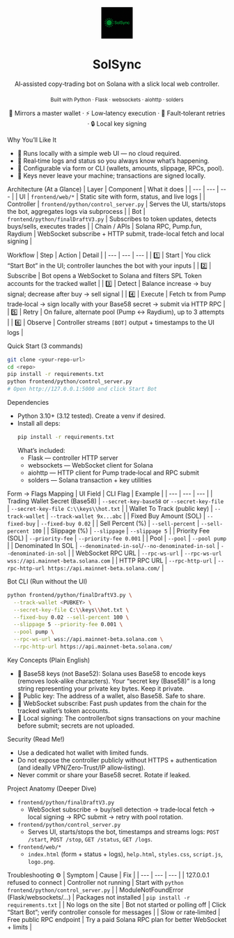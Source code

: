 <div align="center">

  <img src="frontend/Logo.png" alt="SolSync" height="72" />

  <h1>SolSync</h1>
  <p>AI‑assisted copy‑trading bot on Solana with a slick local web controller.</p>

  <p>
    <sub>Built with Python · Flask · websockets · aiohttp · solders</sub>
  </p>

  <p>
    🚀 Mirrors a master wallet · ⚡ Low‑latency execution · 🔁 Fault‑tolerant retries · 🔒 Local key signing
  </p>

</div>

Why You’ll Like It
- 🔧 Runs locally with a simple web UI — no cloud required.
- 👀 Real‑time logs and status so you always know what’s happening.
- 🧩 Configurable via form or CLI (wallets, amounts, slippage, RPCs, pool).
- 🔐 Keys never leave your machine; transactions are signed locally.

Architecture (At a Glance)
| Layer | Component | What it does |
| --- | --- | --- |
| UI | `frontend/web/*` | Static site with form, status, and live logs |
| Controller | `frontend/python/control_server.py` | Serves the UI, starts/stops the bot, aggregates logs via subprocess |
| Bot | `frontend/python/finalDraftV3.py` | Subscribes to token updates, detects buys/sells, executes trades |
| Chain / APIs | Solana RPC, Pump.fun, Raydium | WebSocket subscribe + HTTP submit, trade-local fetch and local signing |

Workflow
| Step | Action | Detail |
| --- | --- | --- |
| 1️⃣ | Start | You click “Start Bot” in the UI; controller launches the bot with your inputs |
| 2️⃣ | Subscribe | Bot opens a WebSocket to Solana and filters SPL Token accounts for the tracked wallet |
| 3️⃣ | Detect | Balance increase → buy signal; decrease after buy → sell signal |
| 4️⃣ | Execute | Fetch tx from Pump trade‑local → sign locally with your Base58 secret → submit via HTTP RPC |
| 5️⃣ | Retry | On failure, alternate pool (Pump ↔ Raydium), up to 3 attempts |
| 6️⃣ | Observe | Controller streams `[BOT]` output + timestamps to the UI logs |

Quick Start (3 commands)
```bash
git clone <your-repo-url>
cd <repo>
pip install -r requirements.txt
python frontend/python/control_server.py
# Open http://127.0.0.1:5000 and click Start Bot
```

Dependencies
- Python 3.10+ (3.12 tested). Create a venv if desired.
- Install all deps:
  ```bash
  pip install -r requirements.txt
  ```
  What’s included:
  - Flask — controller HTTP server
  - websockets — WebSocket client for Solana
  - aiohttp — HTTP client for Pump trade‑local and RPC submit
  - solders — Solana transaction + key utilities

Form → Flags Mapping
| UI Field | CLI Flag | Example |
| --- | --- | --- |
| Trading Wallet Secret (Base58) | `--secret-key-base58` or `--secret-key-file` | `--secret-key-file C:\\keys\\hot.txt` |
| Wallet To Track (public key) | `--track-wallet` | `--track-wallet 9x...abc` |
| Fixed Buy Amount (SOL) | `--fixed-buy` | `--fixed-buy 0.02` |
| Sell Percent (%) | `--sell-percent` | `--sell-percent 100` |
| Slippage (%) | `--slippage` | `--slippage 5` |
| Priority Fee (SOL) | `--priority-fee` | `--priority-fee 0.001` |
| Pool | `--pool` | `--pool pump` |
| Denominated In SOL | `--denominated-in-sol`/`--no-denominated-in-sol` | `--denominated-in-sol` |
| WebSocket RPC URL | `--rpc-ws-url` | `--rpc-ws-url wss://api.mainnet-beta.solana.com` |
| HTTP RPC URL | `--rpc-http-url` | `--rpc-http-url https://api.mainnet-beta.solana.com/` |

Bot CLI (Run without the UI)
```bash
python frontend/python/finalDraftV3.py \
  --track-wallet <PUBKEY> \
  --secret-key-file C:\\keys\\hot.txt \
  --fixed-buy 0.02 --sell-percent 100 \
  --slippage 5 --priority-fee 0.001 \
  --pool pump \
  --rpc-ws-url wss://api.mainnet-beta.solana.com \
  --rpc-http-url https://api.mainnet-beta.solana.com/
```

Key Concepts (Plain English)
- 🔑 Base58 keys (not Base52): Solana uses Base58 to encode keys (removes look‑alike characters). Your “secret key (Base58)” is a long string representing your private key bytes. Keep it private.
- 🏦 Public key: The address of a wallet, also Base58. Safe to share.
- 📡 WebSocket subscribe: Fast push updates from the chain for the tracked wallet’s token accounts.
- 🧾 Local signing: The controller/bot signs transactions on your machine before submit; secrets are not uploaded.

Security (Read Me!)
- Use a dedicated hot wallet with limited funds.
- Do not expose the controller publicly without HTTPS + authentication (and ideally VPN/Zero‑Trust/IP allow‑listing).
- Never commit or share your Base58 secret. Rotate if leaked.

Project Anatomy (Deeper Dive)
- `frontend/python/finalDraftV3.py`
  - WebSocket subscribe → buy/sell detection → trade‑local fetch → local signing → RPC submit → retry with pool rotation.
- `frontend/python/control_server.py`
  - Serves UI, starts/stops the bot, timestamps and streams logs: `POST /start`, `POST /stop`, `GET /status`, `GET /logs`.
- `frontend/web/*`
  - `index.html` (form + status + logs), `help.html`, `styles.css`, `script.js`, `logo.png`.

Troubleshooting ⚙️
| Symptom | Cause | Fix |
| --- | --- | --- |
| 127.0.0.1 refused to connect | Controller not running | Start with `python frontend/python/control_server.py` |
| ModuleNotFoundError (Flask/websockets/…) | Packages not installed | `pip install -r requirements.txt` |
| No logs on the site | Bot not started or polling off | Click “Start Bot”; verify controller console for messages |
| Slow or rate‑limited | Free public RPC endpoint | Try a paid Solana RPC plan for better WebSocket + limits |
